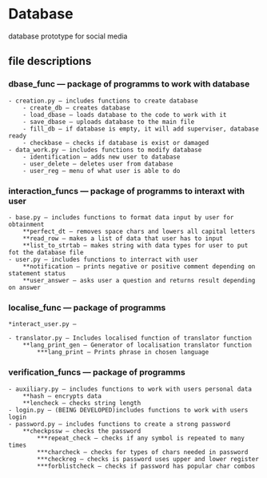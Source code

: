 # Database
database prototype for social media


## file descriptions
### dbase_func — package of programms to work with database
    - creation.py — includes functions to create database
        - create_db — creates database
        - load_dbase — loads database to the code to work with it
        - save_dbase — uploads database to the main file
        - fill_db — if database is empty, it will add superviser, database ready
        - checkbase — checks if database is exist or damaged
    - data_work.py — includes functions to modify database
        - identification — adds new user to database
        - user_delete — deletes user from database
        - user_reg — menu of what user is able to do
### interaction_funcs — package of programms to interaxt with user
    - base.py — includes functions to format data input by user for obtainment
        **perfect_dt — removes space chars and lowers all capital letters
        **read_row — makes a list of data that user has to input
        **list_to_strtab — makes string with data types for user to put fot the database file
    - user.py — includes functions to interract with user
        **notification — prints negative or positive comment depending on statement status
        **user_answer — asks user a question and returns result depending on answer
### localise_func — package of programms
    *interact_user.py —

    - translator.py — Includes localised function of translator function
        **lang_print_gen — Generator of localisation translator function
            ***lang_print — Prints phrase in chosen language
### verification_funcs — package of programms
    - auxiliary.py — includes functions to work with users personal data
        **hash — encrypts data
        **lencheck — checks string length
    - login.py — (BEING DEVELOPED)includes functions to work with users login
    - password.py — includes functions to create a strong password
        **checkpssw — checks the password
            ***repeat_check — checks if any symbol is repeated to many times
            ***charcheck — checks for types of chars needed in password
            ***checkreg — checks is password uses upper and lower register
            ***forblistcheck — checks if password has popular char combos